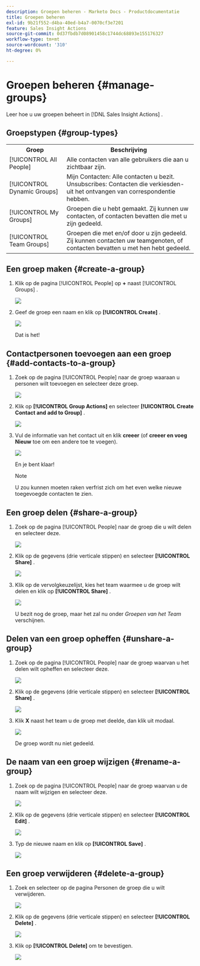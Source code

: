 ```yaml
---
description: Groepen beheren - Marketo Docs - Productdocumentatie
title: Groepen beheren
exl-id: 9b21f552-d4ba-40ed-b4a7-0070cf3e7201
feature: Sales Insight Actions
source-git-commit: 0d37fbdb7d08901458c1744dc68893e155176327
workflow-type: tm+mt
source-wordcount: '310'
ht-degree: 0%

---
```


# Groepen beheren {#manage-groups}

Leer hoe u uw groepen beheert in [!DNL Sales Insight Actions] .

## Groepstypen {#group-types}

<table> 
 <colgroup> 
  <col> 
  <col> 
 </colgroup> 
 <tbody> 
  <tr> 
   <th>Groep</th> 
   <th>Beschrijving</th> 
  </tr> 
  <tr> 
   <td>[!UICONTROL All People]</td> 
   <td>Alle contacten van alle gebruikers die aan u zichtbaar zijn.</td> 
  </tr> 
  <tr> 
   <td>[!UICONTROL Dynamic Groups]</td> 
   <td>Mijn Contacten: Alle contacten u bezit.<br> Unsubscribes: Contacten die verkiesden-uit het ontvangen van correspondentie hebben.</td> 
  </tr> 
  <tr> 
   <td>[!UICONTROL My Groups]</td> 
   <td>Groepen die u hebt gemaakt. Zij kunnen uw contacten, of contacten bevatten die met u zijn gedeeld.</td> 
  </tr> 
  <tr> 
   <td>[!UICONTROL Team Groups]</td> 
   <td>Groepen die met en/of door u zijn gedeeld. Zij kunnen contacten uw teamgenoten, of contacten bevatten u met hen hebt gedeeld.</td> 
  </tr> 
 </tbody> 
</table>

## Een groep maken {#create-a-group}

1. Klik op de pagina [!UICONTROL People] op **+** naast [!UICONTROL Groups] .

   ![](assets/manage-groups-1.png)

1. Geef de groep een naam en klik op **[!UICONTROL Create]** .

   ![](assets/manage-groups-2.png)

   Dat is het!

## Contactpersonen toevoegen aan een groep {#add-contacts-to-a-group}

1. Zoek op de pagina [!UICONTROL People] naar de groep waaraan u personen wilt toevoegen en selecteer deze groep.

   ![](assets/manage-groups-3.png)

1. Klik op **[!UICONTROL Group Actions]** en selecteer **[!UICONTROL Create Contact and add to Group]** .

   ![](assets/manage-groups-4.png)

1. Vul de informatie van het contact uit en klik **creeer** (of **creeer en voeg Nieuw** toe om een andere toe te voegen).

   ![](assets/manage-groups-5.png)

   En je bent klaar!

   >[!NOTE]
   >
   >U zou kunnen moeten raken verfrist zich om het even welke nieuwe toegevoegde contacten te zien.

## Een groep delen {#share-a-group}

1. Zoek op de pagina [!UICONTROL People] naar de groep die u wilt delen en selecteer deze.

   ![](assets/manage-groups-6.png)

1. Klik op de gegevens (drie verticale stippen) en selecteer **[!UICONTROL Share]** .

   ![](assets/manage-groups-7.png)

1. Klik op de vervolgkeuzelijst, kies het team waarmee u de groep wilt delen en klik op **[!UICONTROL Share]** .

   ![](assets/manage-groups-8.png)

   U bezit nog de groep, maar het zal nu onder _Groepen van het Team_ verschijnen.

## Delen van een groep opheffen {#unshare-a-group}

1. Zoek op de pagina [!UICONTROL People] naar de groep waarvan u het delen wilt opheffen en selecteer deze.

   ![](assets/manage-groups-9.png)

1. Klik op de gegevens (drie verticale stippen) en selecteer **[!UICONTROL Share]** .

   ![](assets/manage-groups-10.png)

1. Klik **X** naast het team u de groep met deelde, dan klik uit modaal.

   ![](assets/manage-groups-11.png)

   De groep wordt nu niet gedeeld.

## De naam van een groep wijzigen {#rename-a-group}

1. Zoek op de pagina [!UICONTROL People] naar de groep waarvan u de naam wilt wijzigen en selecteer deze.

   ![](assets/manage-groups-12.png)

1. Klik op de gegevens (drie verticale stippen) en selecteer **[!UICONTROL Edit]** .

   ![](assets/manage-groups-13.png)

1. Typ de nieuwe naam en klik op **[!UICONTROL Save]** .

   ![](assets/manage-groups-14.png)

## Een groep verwijderen {#delete-a-group}

1. Zoek en selecteer op de pagina Personen de groep die u wilt verwijderen.

   ![](assets/manage-groups-15.png)

1. Klik op de gegevens (drie verticale stippen) en selecteer **[!UICONTROL Delete]** .

   ![](assets/manage-groups-16.png)

1. Klik op **[!UICONTROL Delete]** om te bevestigen.

   ![](assets/manage-groups-17.png)

